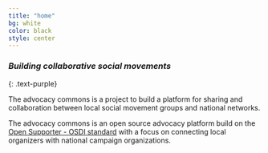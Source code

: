 ```yaml
---
title: "home"
bg: white
color: black
style: center
---
```


### *Building collaborative social movements*
{: .text-purple}

<span class="fa-stack subtlecircle" style="font-size:100px; background:rgba(255,166,0,0.1)">
  <i class="fa fa-circle fa-stack-2x text-white"></i>
  <i class="fa fa-bicycle fa-stack-1x text-orange"></i>
</span>

The advocacy commons is a project to build a platform for sharing and collaboration between local social movement groups and national networks.

The advocacy commons is an open source advocacy platform build on the <a href="http://opensupporter.org/">Open Supporter - OSDI standard</a> with a focus on connecting local organizers with national campaign organizations. 
